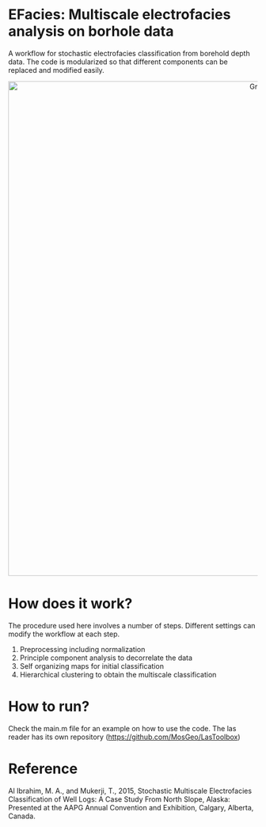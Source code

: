 # EFacies: Multiscale electrofacies analysis on borhole data

A workflow for stochastic electrofacies classification from borehold depth data. The code is modularized so that different components can be replaced and modified easily.

<div align="center">
    <img width=1000 src="https://github.com/MosGeo/Efacies/blob/master/ReadmeFiles/Main.png" alt="Graph" title="Graph example"</img>
</div>

# How does it work?

The procedure used here involves a number of steps. Different settings can modify the workflow at each step.
1. Preprocessing including normalization
2. Principle component analysis to decorrelate the data
3. Self organizing maps for initial classification
4. Hierarchical clustering to obtain the multiscale classification

# How to run?

Check the main.m file for an example on how to use the code. The las reader has its own repository (https://github.com/MosGeo/LasToolbox)

# Reference
Al Ibrahim, M. A., and Mukerji, T., 2015, Stochastic Multiscale Electrofacies Classification of Well Logs: A Case Study From North Slope, Alaska: Presented at the AAPG Annual Convention and Exhibition, Calgary, Alberta, Canada.

